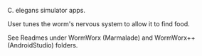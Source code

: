 C. elegans simulator apps.

User tunes the worm's nervous system to allow it to find food.

See Readmes under WormWorx (Marmalade) and WormWorx++ (AndroidStudio) folders.
